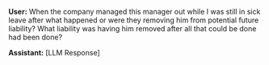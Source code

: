 **User:**
When the company managed this manager out while I was still in sick leave after what happened or were they removing him from potential future liability? What liability was having him removed after all that could be done had been done? 

**Assistant:**
[LLM Response]

